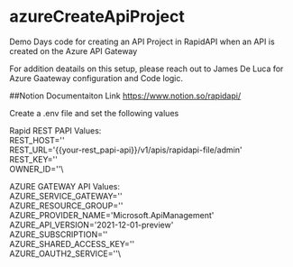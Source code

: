# azureCreateApiProject
Demo Days code for creating an API Project in RapidAPI when an API is created on the Azure API Gateway

For addition deatails on this setup, please reach out to James De Luca for Azure Gaateway configuration and Code logic.

##Notion Documentaiton Link 
https://www.notion.so/rapidapi/


Create a .env file and set the following values


Rapid REST PAPI Values:\
REST_HOST=''\
REST_URL='{{your-rest_papi-api}}/v1/apis/rapidapi-file/admin'\
REST_KEY=''\
OWNER_ID=''\

AZURE GATEWAY API Values:\
AZURE_SERVICE_GATEWAY=''\
AZURE_RESOURCE_GROUP=''\
AZURE_PROVIDER_NAME='Microsoft.ApiManagement'\
AZURE_API_VERSION='2021-12-01-preview'\
AZURE_SUBSCRIPTION=''\
AZURE_SHARED_ACCESS_KEY=''\
AZURE_OAUTH2_SERVICE=''\
